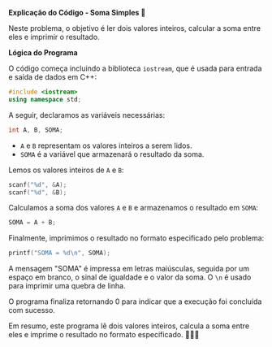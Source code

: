 **Explicação do Código - Soma Simples 🧮**

Neste problema, o objetivo é ler dois valores inteiros, calcular a soma entre eles e imprimir o resultado.

**Lógica do Programa**

O código começa incluindo a biblioteca `iostream`, que é usada para entrada e saída de dados em C++:

```cpp
#include <iostream>
using namespace std;
```

A seguir, declaramos as variáveis necessárias:

```cpp
int A, B, SOMA;
```

- `A` e `B` representam os valores inteiros a serem lidos.
- `SOMA` é a variável que armazenará o resultado da soma.

Lemos os valores inteiros de `A` e `B`:

```cpp
scanf("%d", &A);
scanf("%d", &B);
```

Calculamos a soma dos valores `A` e `B` e armazenamos o resultado em `SOMA`:

```cpp
SOMA = A + B;
```

Finalmente, imprimimos o resultado no formato especificado pelo problema:

```cpp
printf("SOMA = %d\n", SOMA);
```

A mensagem "SOMA" é impressa em letras maiúsculas, seguida por um espaço em branco, o sinal de igualdade e o valor da soma. O `\n` é usado para imprimir uma quebra de linha.

O programa finaliza retornando 0 para indicar que a execução foi concluída com sucesso.

Em resumo, este programa lê dois valores inteiros, calcula a soma entre eles e imprime o resultado no formato especificado. 🧮🔢📝